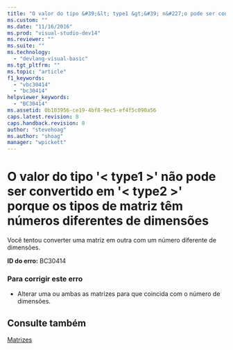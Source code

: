 ```yaml
---
title: "O valor do tipo &#39;&lt; type1 &gt;&#39; n&#227;o pode ser convertido em &#39;&lt; type2 &gt;&#39; porque os tipos de matriz t&#234;m n&#250;meros diferentes de dimens&#245;es | Microsoft Docs"
ms.custom: ""
ms.date: "11/16/2016"
ms.prod: "visual-studio-dev14"
ms.reviewer: ""
ms.suite: ""
ms.technology: 
  - "devlang-visual-basic"
ms.tgt_pltfrm: ""
ms.topic: "article"
f1_keywords: 
  - "vbc30414"
  - "bc30414"
helpviewer_keywords: 
  - "BC30414"
ms.assetid: 0b103956-ce19-4bf8-9ec5-ef4f5c090a56
caps.latest.revision: 8
caps.handback.revision: 8
author: "stevehoag"
ms.author: "shoag"
manager: "wpickett"
---
```

# O valor do tipo &#39;&lt; type1 &gt;&#39; n&#227;o pode ser convertido em &#39;&lt; type2 &gt;&#39; porque os tipos de matriz t&#234;m n&#250;meros diferentes de dimens&#245;es
Você tentou converter uma matriz em outra com um número diferente de dimensões.  
  
 **ID do erro:** BC30414  
  
### Para corrigir este erro  
  
-   Alterar uma ou ambas as matrizes para que coincida com o número de dimensões.  
  
## Consulte também  
 [Matrizes](../../visual-basic/programming-guide/language-features/arrays/index.md)